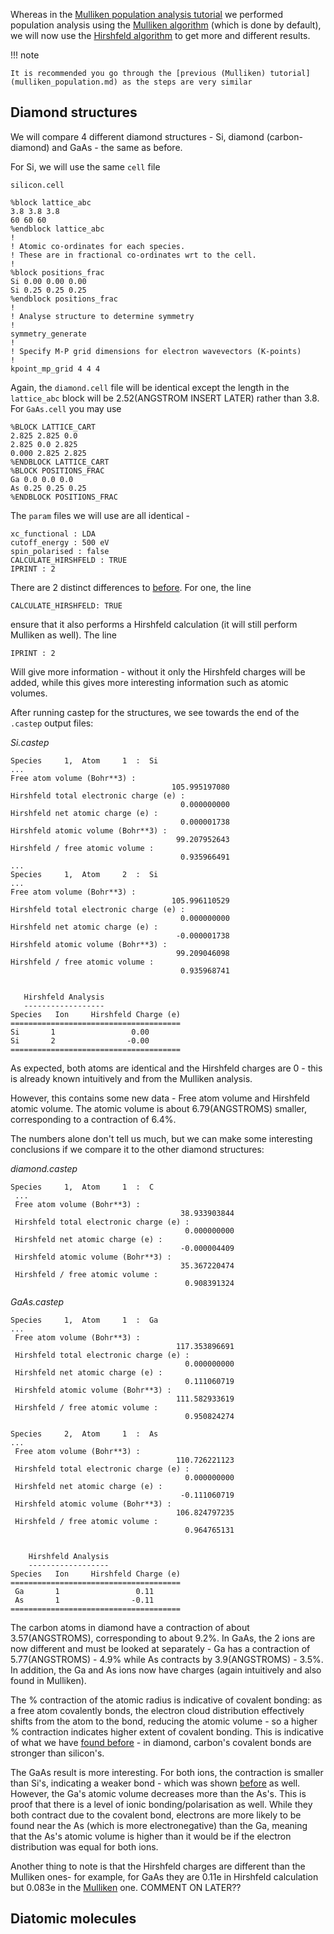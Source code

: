 Whereas in the [Mulliken population analysis tutorial](mulliken_population.md) we performed population analysis using the [Mulliken algorithm](../../documentation/Groundstate/population_analysis.md#mulliken-population-analysis) (which is done by default), we will now use the [Hirshfeld algorithm](../../documentation/Groundstate/population_analysis.md#the-hirshfeld-partitioning-scheme) to get more and different results.

!!! note

    It is recommended you go through the [previous (Mulliken) tutorial](mulliken_population.md) as the steps are very similar


## Diamond structures

We will compare 4 different diamond structures - Si, diamond (carbon-diamond) and GaAs - the same as before.

For Si, we will use the same `cell` file

`silicon.cell`

```
%block lattice_abc
3.8 3.8 3.8
60 60 60
%endblock lattice_abc
!
! Atomic co-ordinates for each species.
! These are in fractional co-ordinates wrt to the cell.
!
%block positions_frac
Si 0.00 0.00 0.00
Si 0.25 0.25 0.25
%endblock positions_frac
!
! Analyse structure to determine symmetry
!
symmetry_generate
!
! Specify M-P grid dimensions for electron wavevectors (K-points)
!
kpoint_mp_grid 4 4 4

```
Again, the `diamond.cell` file will be identical except the length in the `lattice_abc` block will be 2.52(ANGSTROM INSERT LATER) rather than 3.8. For `GaAs.cell` you may use
```
%BLOCK LATTICE_CART
2.825 2.825 0.0
2.825 0.0 2.825
0.000 2.825 2.825
%ENDBLOCK LATTICE_CART
%BLOCK POSITIONS_FRAC
Ga 0.0 0.0 0.0
As 0.25 0.25 0.25
%ENDBLOCK POSITIONS_FRAC
```  
The `param` files we will use are all identical -
```
xc_functional : LDA
cutoff_energy : 500 eV
spin_polarised : false
CALCULATE_HIRSHFELD : TRUE
IPRINT : 2
```
There are 2 distinct differences to [before](mulliken_population.md). For one, the line

```
CALCULATE_HIRSHFELD: TRUE
```

ensure that it also performs a Hirshfeld calculation (it will still perform Mulliken as well). The line

```
IPRINT : 2
```

Will give more information - without it only the Hirshfeld charges will be added, while this gives more interesting information such as atomic volumes.

After running castep for the structures, we see towards the end of the `.castep` output files:

*Si.castep*

```
Species     1,  Atom     1  :  Si
...
Free atom volume (Bohr**3) :
                                    105.995197080
Hirshfeld total electronic charge (e) :
                                      0.000000000
Hirshfeld net atomic charge (e) :
                                      0.000001738
Hirshfeld atomic volume (Bohr**3) :
                                     99.207952643
Hirshfeld / free atomic volume :
                                      0.935966491
...
Species     1,  Atom     2  :  Si
...
Free atom volume (Bohr**3) :
                                    105.996110529
Hirshfeld total electronic charge (e) :
                                      0.000000000
Hirshfeld net atomic charge (e) :
                                     -0.000001738
Hirshfeld atomic volume (Bohr**3) :
                                     99.209046098
Hirshfeld / free atomic volume :
                                      0.935968741


   Hirshfeld Analysis
   ------------------
Species   Ion     Hirshfeld Charge (e)
======================================
Si       1                 0.00
Si       2                -0.00
======================================

```

As expected, both atoms are identical and the Hirshfeld charges are 0 - this is already known intuitively and from the Mulliken analysis.

However, this contains some new data - Free atom volume and Hirshfeld atomic volume. The atomic volume is about 6.79(ANGSTROMS) smaller, corresponding to a contraction of 6.4%.

The numbers alone don't tell us much, but we can make some interesting conclusions if we compare it to the other diamond structures:

*diamond.castep*
```
Species     1,  Atom     1  :  C
 ...
 Free atom volume (Bohr**3) :
                                      38.933903844
 Hirshfeld total electronic charge (e) :
                                       0.000000000
 Hirshfeld net atomic charge (e) :
                                      -0.000004409
 Hirshfeld atomic volume (Bohr**3) :
                                      35.367220474
 Hirshfeld / free atomic volume :
                                       0.908391324
```

*GaAs.castep*

```
Species     1,  Atom     1  :  Ga
...
 Free atom volume (Bohr**3) :
                                     117.353896691
 Hirshfeld total electronic charge (e) :
                                       0.000000000
 Hirshfeld net atomic charge (e) :
                                       0.111060719
 Hirshfeld atomic volume (Bohr**3) :
                                     111.582933619
 Hirshfeld / free atomic volume :
                                       0.950824274

Species     2,  Atom     1  :  As
...
 Free atom volume (Bohr**3) :
                                     110.726221123
 Hirshfeld total electronic charge (e) :
                                       0.000000000
 Hirshfeld net atomic charge (e) :
                                      -0.111060719
 Hirshfeld atomic volume (Bohr**3) :
                                     106.824797235
 Hirshfeld / free atomic volume :
                                       0.964765131


    Hirshfeld Analysis
    ------------------
Species   Ion     Hirshfeld Charge (e)
======================================
 Ga       1                 0.11
 As       1                -0.11
======================================
```

The carbon atoms in diamond have a contraction of about 3.57(ANGSTROMS), corresponding to about 9.2%. In GaAs, the 2 ions are now different and must be looked at separately - Ga has a contraction of 5.77(ANGSTROMS) - 4.9% while As contracts by 3.9(ANGSTROMS) - 3.5%. In addition, the Ga and As ions now have charges (again intuitively and also found in Mulliken).

The % contraction of the atomic radius is indicative of covalent bonding: as a free atom covalently bonds, the electron cloud distribution effectively shifts from the atom to the bond, reducing the atomic volume - so a higher % contraction indicates higher extent of covalent bonding. This is indicative of what we have [found before](mulliken_population.md) - in diamond, carbon's covalent bonds are stronger than silicon's.

The GaAs result is more interesting. For both ions, the contraction is smaller than Si's, indicating a weaker bond - which was shown [before](mulliken_population.md) as well. However, the Ga's atomic volume decreases more than the As's. This is proof that there is a level of ionic bonding/polarisation as well. While they both contract due to the covalent bond, electrons are more likely to be found near the As (which is more electronegative) than the Ga, meaning that the As's atomic volume is higher than it would be if the electron distribution was equal for both ions.

Another thing to note is that the Hirshfeld charges are different than the Mulliken ones- for example, for GaAs they are 0.11e in Hirshfeld calculation but 0.083e in the [Mulliken](mulliken_population.md) one. COMMENT ON LATER??

## Diatomic molecules
